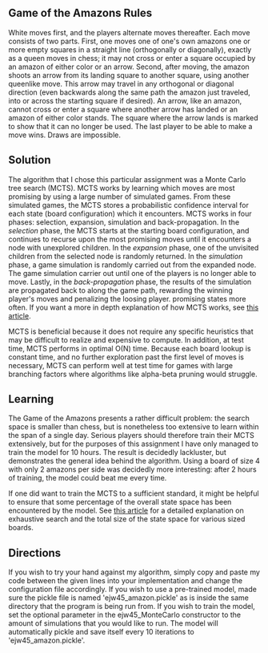 Game of the Amazons Rules
-------------------------
White moves first, and the players alternate moves thereafter. Each move consists of two parts. First, one moves one of one's own amazons one or more empty squares in a straight line (orthogonally or diagonally), exactly as a queen moves in chess; it may not cross or enter a square occupied by an amazon of either color or an arrow. Second, after moving, the amazon shoots an arrow from its landing square to another square, using another queenlike move. This arrow may travel in any orthogonal or diagonal direction (even backwards along the same path the amazon just traveled, into or across the starting square if desired). An arrow, like an amazon, cannot cross or enter a square where another arrow has landed or an amazon of either color stands. The square where the arrow lands is marked to show that it can no longer be used. The last player to be able to make a move wins. Draws are impossible.

Solution
--------
The algorithm that I chose this particular assignment was a Monte Carlo tree search (MCTS). MCTS works by learning which moves are most promising by using a large number of simulated games. From these simulated games, the MCTS stores a probabilistic confidence interval for each state (board configuration) which it encounters. MCTS works in four phases: selection, expansion, simulation and back-propagation. In the *selection* phase, the MCTS starts at the starting board configuration, and continues to recurse upon the most promising moves until it encounters a node with unexplored children. In the *expansion* phase, one of the unvisited children from the selected node is randomly returned. In the *simulation* phase, a game simulation is randomly carried out from the expanded node. The game simulation carrier out until one of the players is no longer able to move. Lastly, in the *back-propagation* phase, the results of the simulation are propagated back to along the game path, rewarding the winning player's moves and penalizing the loosing player.
 promising states more often. If you want a more in depth explanation of how MCTS works, see [this article](http://jeffbradberry.com/posts/2015/09/intro-to-monte-carlo-tree-search/).
 
 MCTS is beneficial because it does not require any specific heuristics that may be difficult to realize and expensive to compute. In addition, at test time, MCTS performs in optimal O(N) time. Because each board lookup is constant time, and no further exploration past the first level of moves is necessary, MCTS can perform well at test time for games with large branching factors where algorithms like alpha-beta pruning would struggle.

Learning
--------
The Game of the Amazons presents a rather difficult problem: the search space is smaller than chess, but is nonetheless too extensive to learn within the span of a single day. Serious players should therefore train their MCTS extensively, but for the purposes of this assignment I have only managed to train the model for 10 hours. The result is decidedly lackluster, but demonstrates the general idea behind the algorithm. Using a board of size 4 with only 2 amazons per side was decidedly more interesting: after 2 hours of training, the model could beat me every time.


If one did want to train the MCTS to a sufficient standard, it might be helpful to ensure that some percentage of the overall state space has been encountered by the model. See [this article](http://library.msri.org/books/Book42/files/snatzke.pdf) for a detailed explanation on exhaustive search and the total size of the state space for various sized boards.

Directions
----------
If you wish to try your hand against my algorithm, simply copy and paste my code between the given lines into your implementation and change the configuration file accordingly. If you wish to use a pre-trained model, made sure the pickle file is named 'ejw45_amazon.pickle' as is inside the same directory that the program is being run from. If you wish to train the model, set the optional parameter in the ejw45_MonteCarlo constructor to the amount of simulations that you would like to run. The model will automatically pickle and save itself every 10 iterations to 'ejw45_amazon.pickle'.